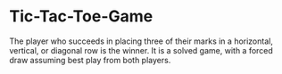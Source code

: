# Tic-Tac-Toe-Game
The player who succeeds in placing three of their marks in a horizontal, vertical, or diagonal row is the winner. It is a solved game, with a forced draw assuming best play from both players.
